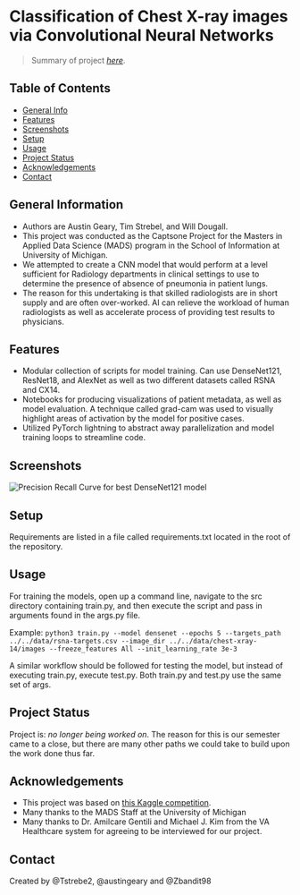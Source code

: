 # Classification of Chest X-ray images via Convolutional Neural Networks
> Summary of project [_here_](https://www.example.com). <!-- If you have the project hosted somewhere, include the link here. -->

## Table of Contents
* [General Info](#general-information)
* [Features](#features)
* [Screenshots](#screenshots)
* [Setup](#setup)
* [Usage](#usage)
* [Project Status](#project-status)
* [Acknowledgements](#acknowledgements)
* [Contact](#contact)
<!-- * [License](#license) -->


## General Information
- Authors are Austin Geary, Tim Strebel, and Will Dougall.
- This project was conducted as the Captsone Project for the Masters in Applied Data Science (MADS) program in the School of Information at University of Michigan.
- We attempted to create a CNN model that would perform at a level sufficient for Radiology departments in clinical settings to use to determine the presence of absence of pneumonia in patient lungs.
- The reason for this undertaking is that skilled radiologists are in short supply and are often over-worked. AI can relieve the workload of human radiologists as well as accelerate process of providing test results to physicians.
<!-- You don't have to answer all the questions - just the ones relevant to your project. -->


## Features
- Modular collection of scripts for model training. Can use DenseNet121, ResNet18, and AlexNet as well as two different datasets called RSNA and CX14.
- Notebooks for producing visualizations of patient metadata, as well as model evaluation. A technique called grad-cam was used to visually highlight areas of activation by the model for positive cases.
- Utilized PyTorch lightning to abstract away parallelization and model training loops to streamline code.


## Screenshots
![Precision Recall Curve for best DenseNet121 model](./img/screenshot.png)
<!-- Show the Precision Recall curve for our best model. -->


## Setup
Requirements are listed in a file called requirements.txt located in the root of the repository.


## Usage
For training the models, open up a command line, navigate to the src directory containing train.py, and then execute the script and pass in arguments found in the args.py file.

Example:
`python3 train.py --model densenet --epochs 5 --targets_path ../../data/rsna-targets.csv --image_dir ../../data/chest-xray-14/images --freeze_features All --init_learning_rate 3e-3`

A similar workflow should be followed for testing the model, but instead of executing train.py, execute test.py. Both train.py and test.py use the same set of args.

## Project Status
Project is: _no longer being worked on_. The reason for this is our semester came to a close, but there are many other paths we could take to build upon the work done thus far.


## Acknowledgements
- This project was based on [this Kaggle competition](https://www.kaggle.com/competitions/rsna-pneumonia-detection-challenge/overview).
- Many thanks to the MADS Staff at the University of Michigan 
- Many thanks to Dr. Amilcare Gentili and Michael J. Kim from the VA Healthcare system for agreeing to be interviewed for our project.


## Contact
Created by @Tstrebe2, @austingeary and @Zbandit98


<!-- Optional -->
<!-- ## License -->
<!-- This project is open source and available under the [... License](). -->

<!-- You don't have to include all sections - just the one's relevant to your project -->
